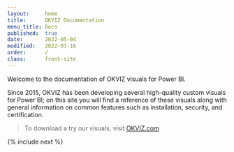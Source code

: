 ```yaml
---
layout:     home
title:      OKVIZ Documentation
menu_title: Docs
published:  true
date:       2022-05-04
modified:   2022-07-16
order:      /
class:      front-site
---
```

Welcome to the documentation of OKVIZ visuals for Power BI.

Since 2015, OKVIZ has been developing several high-quality custom visuals for Power BI; on this site you will find a reference of these visuals along with general information on common features such as installation, security, and certification.

> To download a try our visuals, visit [OKVIZ.com](https://okviz.com)

{% include next %}